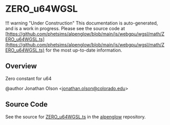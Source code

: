 # ZERO_u64WGSL

!!! warning "Under Construction"
    This documentation is auto-generated, and is a work in progress. Please see the source code at
    [https://github.com/phetsims/alpenglow/blob/main/js/webgpu/wgsl/math/ZERO_u64WGSL.ts](https://github.com/phetsims/alpenglow/blob/main/js/webgpu/wgsl/math/ZERO_u64WGSL.ts) for the most up-to-date information.

## Overview

Zero constant for u64

@author Jonathan Olson &lt;jonathan.olson@colorado.edu&gt;



## Source Code

See the source for [ZERO_u64WGSL.ts](https://github.com/phetsims/alpenglow/blob/main/js/webgpu/wgsl/math/ZERO_u64WGSL.ts) in the [alpenglow](https://github.com/phetsims/alpenglow) repository.
